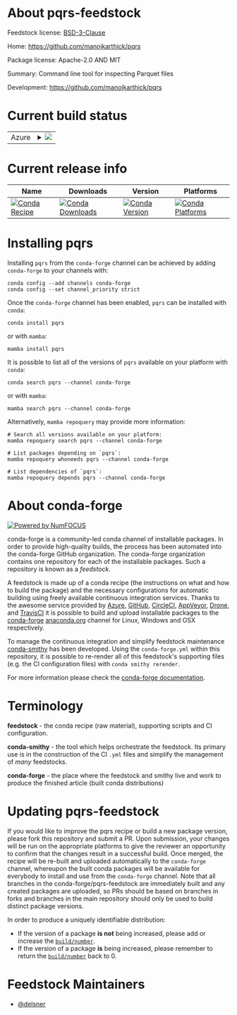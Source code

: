 About pqrs-feedstock
====================

Feedstock license: [BSD-3-Clause](https://github.com/conda-forge/pqrs-feedstock/blob/main/LICENSE.txt)

Home: https://github.com/manojkarthick/pqrs

Package license: Apache-2.0 AND MIT

Summary: Command line tool for inspecting Parquet files

Development: https://github.com/manojkarthick/pqrs

Current build status
====================


<table>
    
  <tr>
    <td>Azure</td>
    <td>
      <details>
        <summary>
          <a href="https://dev.azure.com/conda-forge/feedstock-builds/_build/latest?definitionId=25916&branchName=main">
            <img src="https://dev.azure.com/conda-forge/feedstock-builds/_apis/build/status/pqrs-feedstock?branchName=main">
          </a>
        </summary>
        <table>
          <thead><tr><th>Variant</th><th>Status</th></tr></thead>
          <tbody><tr>
              <td>linux_64</td>
              <td>
                <a href="https://dev.azure.com/conda-forge/feedstock-builds/_build/latest?definitionId=25916&branchName=main">
                  <img src="https://dev.azure.com/conda-forge/feedstock-builds/_apis/build/status/pqrs-feedstock?branchName=main&jobName=linux&configuration=linux%20linux_64_" alt="variant">
                </a>
              </td>
            </tr><tr>
              <td>osx_64</td>
              <td>
                <a href="https://dev.azure.com/conda-forge/feedstock-builds/_build/latest?definitionId=25916&branchName=main">
                  <img src="https://dev.azure.com/conda-forge/feedstock-builds/_apis/build/status/pqrs-feedstock?branchName=main&jobName=osx&configuration=osx%20osx_64_" alt="variant">
                </a>
              </td>
            </tr>
          </tbody>
        </table>
      </details>
    </td>
  </tr>
</table>

Current release info
====================

| Name | Downloads | Version | Platforms |
| --- | --- | --- | --- |
| [![Conda Recipe](https://img.shields.io/badge/recipe-pqrs-green.svg)](https://anaconda.org/conda-forge/pqrs) | [![Conda Downloads](https://img.shields.io/conda/dn/conda-forge/pqrs.svg)](https://anaconda.org/conda-forge/pqrs) | [![Conda Version](https://img.shields.io/conda/vn/conda-forge/pqrs.svg)](https://anaconda.org/conda-forge/pqrs) | [![Conda Platforms](https://img.shields.io/conda/pn/conda-forge/pqrs.svg)](https://anaconda.org/conda-forge/pqrs) |

Installing pqrs
===============

Installing `pqrs` from the `conda-forge` channel can be achieved by adding `conda-forge` to your channels with:

```
conda config --add channels conda-forge
conda config --set channel_priority strict
```

Once the `conda-forge` channel has been enabled, `pqrs` can be installed with `conda`:

```
conda install pqrs
```

or with `mamba`:

```
mamba install pqrs
```

It is possible to list all of the versions of `pqrs` available on your platform with `conda`:

```
conda search pqrs --channel conda-forge
```

or with `mamba`:

```
mamba search pqrs --channel conda-forge
```

Alternatively, `mamba repoquery` may provide more information:

```
# Search all versions available on your platform:
mamba repoquery search pqrs --channel conda-forge

# List packages depending on `pqrs`:
mamba repoquery whoneeds pqrs --channel conda-forge

# List dependencies of `pqrs`:
mamba repoquery depends pqrs --channel conda-forge
```


About conda-forge
=================

[![Powered by
NumFOCUS](https://img.shields.io/badge/powered%20by-NumFOCUS-orange.svg?style=flat&colorA=E1523D&colorB=007D8A)](https://numfocus.org)

conda-forge is a community-led conda channel of installable packages.
In order to provide high-quality builds, the process has been automated into the
conda-forge GitHub organization. The conda-forge organization contains one repository
for each of the installable packages. Such a repository is known as a *feedstock*.

A feedstock is made up of a conda recipe (the instructions on what and how to build
the package) and the necessary configurations for automatic building using freely
available continuous integration services. Thanks to the awesome service provided by
[Azure](https://azure.microsoft.com/en-us/services/devops/), [GitHub](https://github.com/),
[CircleCI](https://circleci.com/), [AppVeyor](https://www.appveyor.com/),
[Drone](https://cloud.drone.io/welcome), and [TravisCI](https://travis-ci.com/)
it is possible to build and upload installable packages to the
[conda-forge](https://anaconda.org/conda-forge) [anaconda.org](https://anaconda.org/)
channel for Linux, Windows and OSX respectively.

To manage the continuous integration and simplify feedstock maintenance
[conda-smithy](https://github.com/conda-forge/conda-smithy) has been developed.
Using the ``conda-forge.yml`` within this repository, it is possible to re-render all of
this feedstock's supporting files (e.g. the CI configuration files) with ``conda smithy rerender``.

For more information please check the [conda-forge documentation](https://conda-forge.org/docs/).

Terminology
===========

**feedstock** - the conda recipe (raw material), supporting scripts and CI configuration.

**conda-smithy** - the tool which helps orchestrate the feedstock.
                   Its primary use is in the construction of the CI ``.yml`` files
                   and simplify the management of *many* feedstocks.

**conda-forge** - the place where the feedstock and smithy live and work to
                  produce the finished article (built conda distributions)


Updating pqrs-feedstock
=======================

If you would like to improve the pqrs recipe or build a new
package version, please fork this repository and submit a PR. Upon submission,
your changes will be run on the appropriate platforms to give the reviewer an
opportunity to confirm that the changes result in a successful build. Once
merged, the recipe will be re-built and uploaded automatically to the
`conda-forge` channel, whereupon the built conda packages will be available for
everybody to install and use from the `conda-forge` channel.
Note that all branches in the conda-forge/pqrs-feedstock are
immediately built and any created packages are uploaded, so PRs should be based
on branches in forks and branches in the main repository should only be used to
build distinct package versions.

In order to produce a uniquely identifiable distribution:
 * If the version of a package **is not** being increased, please add or increase
   the [``build/number``](https://docs.conda.io/projects/conda-build/en/latest/resources/define-metadata.html#build-number-and-string).
 * If the version of a package **is** being increased, please remember to return
   the [``build/number``](https://docs.conda.io/projects/conda-build/en/latest/resources/define-metadata.html#build-number-and-string)
   back to 0.

Feedstock Maintainers
=====================

* [@delsner](https://github.com/delsner/)

